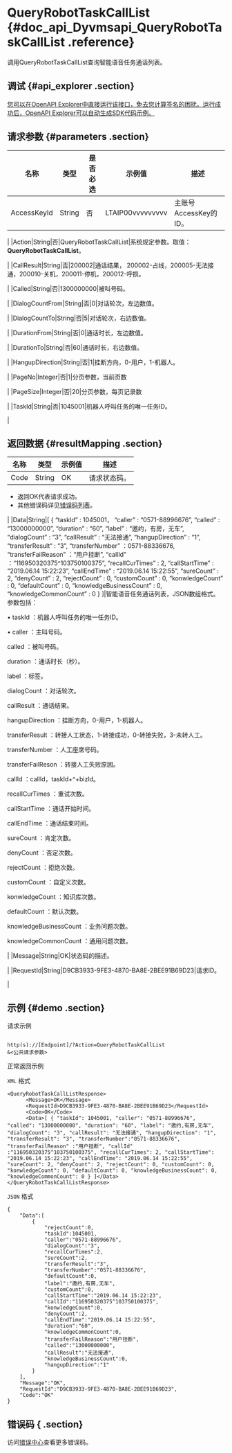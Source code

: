 # QueryRobotTaskCallList {#doc_api_Dyvmsapi_QueryRobotTaskCallList .reference}

调用QueryRobotTaskCallList查询智能语音任务通话列表。

## 调试 {#api_explorer .section}

[您可以在OpenAPI Explorer中直接运行该接口，免去您计算签名的困扰。运行成功后，OpenAPI Explorer可以自动生成SDK代码示例。](https://api.aliyun.com/#product=Dyvmsapi&api=QueryRobotTaskCallList&type=RPC&version=2017-05-25)

## 请求参数 {#parameters .section}

|名称|类型|是否必选|示例值|描述|
|--|--|----|---|--|
|AccessKeyId|String|否|LTAIP00vvvvvvvvv|主账号AccessKey的ID。

 |
|Action|String|否|QueryRobotTaskCallList|系统规定参数。取值：**QueryRobotTaskCallList**。

 |
|CallResult|String|否|200002|通话结果， 200002-占线，200005-无法接通，200010-关机，200011-停机，200012-呼损。

 |
|Called|String|否|1300000000|被叫号码。

 |
|DialogCountFrom|String|否|0|对话轮次，左边数值。

 |
|DialogCountTo|String|否|5|对话轮次，右边数值。

 |
|DurationFrom|String|否|0|通话时长，左边数值。

 |
|DurationTo|String|否|60|通话时长，右边数值。

 |
|HangupDirection|String|否|1|挂断方向，0-用户，1-机器人。

 |
|PageNo|Integer|否|1|分页参数，当前页数

 |
|PageSize|Integer|否|20|分页参数，每页记录数

 |
|TaskId|String|否|1045001|机器人呼叫任务的唯一任务ID。

 |

## 返回数据 {#resultMapping .section}

|名称|类型|示例值|描述|
|--|--|---|--|
|Code|String|OK|请求状态码。

 -   返回OK代表请求成功。
-   其他错误码详见[错误码列表](~~112502~~)。

 |
|Data|String|\[ \{ “taskId” : 1045001， “caller” : “0571-88996676”, “called” : “13000000000”, “duration” : “60”, “label” : “邀约，有房，无车”, “dialogCount” : “3”, “callResult” : “无法接通”, “hangupDirection” : “1”, “transferResult“ : “3”, “transferNumber” ：0571-88336676, “transferFailReason” ：“用户挂断”, “callId” ：“116950320375^103750100375”, “recallCurTimes” : 2, “callStartTime” : “2019.06.14 15:22:23”, “callEndTime” : “2019.06.14 15:22:55”, “sureCount” : 2, “denyCount” : 2, “rejectCount” : 0, “customCount” : 0, “konwledgeCount” : 0, “defaultCount” : 0, “knowledgeBusinessCount” : 0, “knowledgeCommonCount” : 0 \} \]|智能语音任务通话列表，JSON数组格式。参数包括：

 • taskId ：机器人呼叫任务的唯一任务ID。

 • caller ：主叫号码。

 called ：被叫号码。

 duration ：通话时长（秒）。

 label ：标签。

 dialogCount ：对话轮次。

 callResult ：通话结果。

 hangupDirection ：挂断方向，0-用户，1-机器人。

 transferResult ：转接人工状态，1-转接成功，0-转接失败，3-未转人工。

 transferNumber ：人工座席号码。

 transferFailReson ：转接人工失败原因。

 callId ：callId，taskId+^+bizId。

 recallCurTimes ：重试次数。

 callStartTime ：通话开始时间。

 callEndTime ：通话结束时间。

 sureCount ：肯定次数。

 denyCount ：否定次数。

 rejectCount ：拒绝次数。

 customCount ：自定义次数。

 konwledgeCount ：知识库次数。

 defaultCount ：默认次数。

 knowledgeBusinessCount ：业务问题次数。

 knowledgeCommonCount ：通用问题次数。

 |
|Message|String|OK|状态码的描述。

 |
|RequestId|String|D9CB3933-9FE3-4870-BA8E-2BEE91B69D23|请求ID。

 |

## 示例 {#demo .section}

请求示例

``` {#request_demo}

http(s)://[Endpoint]/?Action=QueryRobotTaskCallList
&<公共请求参数>

```

正常返回示例

`XML` 格式

``` {#xml_return_success_demo}
<QueryRobotTaskCallListResponse>
	  <Message>OK</Message>
	  <RequestId>D9CB3933-9FE3-4870-BA8E-2BEE91B69D23</RequestId>
	  <Code>OK</Code>
	  <Data>[ { "taskId": 1045001, "caller": "0571-88996676", "called": "13000000000", "duration": "60", "label": "邀约,有房,无车", "dialogCount": "3", "callResult": "无法接通", "hangupDirection": "1", "transferResult": "3", "transferNumber":"0571-88336676", "transferFailReason" :"用户挂断", "callId" :"116950320375^103750100375", "recallCurTimes": 2, "callStartTime": "2019.06.14 15:22:23", "callEndTime": "2019.06.14 15:22:55", "sureCount": 2, "denyCount": 2, "rejectCount": 0, "customCount": 0, "konwledgeCount": 0, "defaultCount": 0, "knowledgeBusinessCount": 0, "knowledgeCommonCount": 0 } ]</Data>
</QueryRobotTaskCallListResponse>
```

`JSON` 格式

``` {#json_return_success_demo}
{
	"Data":[
		{
			"rejectCount":0,
			"taskId":1045001,
			"caller":"0571-88996676",
			"dialogCount":"3",
			"recallCurTimes":2,
			"sureCount":2,
			"transferResult":"3",
			"transferNumber":"0571-88336676",
			"defaultCount":0,
			"label":"邀约,有房,无车",
			"customCount":0,
			"callStartTime":"2019.06.14 15:22:23",
			"callId":"116950320375^103750100375",
			"konwledgeCount":0,
			"denyCount":2,
			"callEndTime":"2019.06.14 15:22:55",
			"duration":"60",
			"knowledgeCommonCount":0,
			"transferFailReason":"用户挂断",
			"called":"13000000000",
			"callResult":"无法接通",
			"knowledgeBusinessCount":0,
			"hangupDirection":"1"
		}
	],
	"Message":"OK",
	"RequestId":"D9CB3933-9FE3-4870-BA8E-2BEE91B69D23",
	"Code":"OK"
}
```

## 错误码 { .section}

访问[错误中心](https://error-center.aliyun.com/status/product/Dyvmsapi)查看更多错误码。

